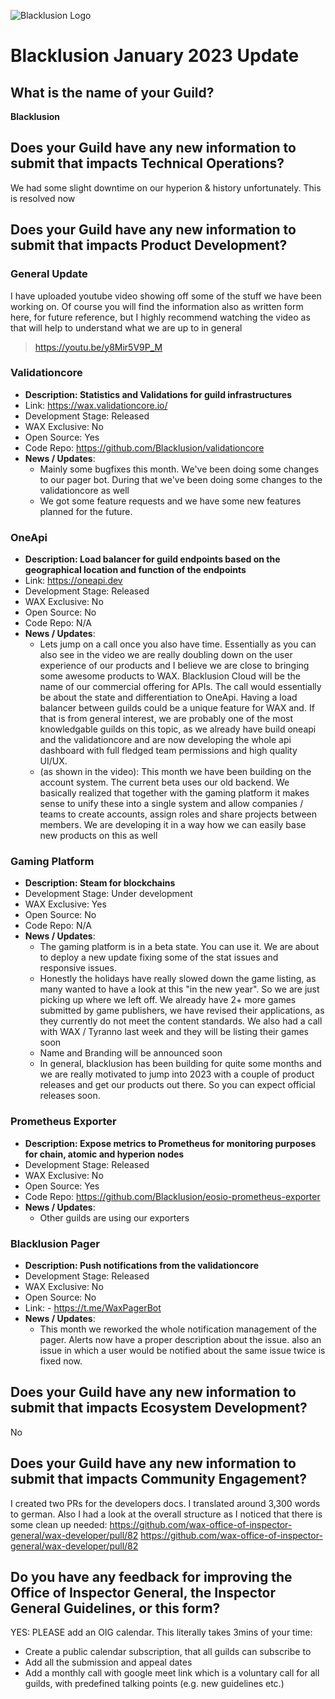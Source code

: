 ![Blacklusion Logo](https://blacklusion.com/resources/blacklusion_logo_192.png)
# Blacklusion January 2023 Update

## What is the name of your Guild?

**Blacklusion**

## Does your Guild have any new information to submit that impacts Technical Operations?
We had some slight downtime on our hyperion & history unfortunately. This is resolved now

## Does your Guild have any new information to submit that impacts Product Development?

### General Update
I have uploaded youtube video showing off some of the stuff we have been working on. Of course you will find the information also as written form here, for future reference, but I highly recommend watching the video as that will help to understand what we are up to in general

> https://youtu.be/y8Mir5V9P_M

### Validationcore
- **Description: Statistics and Validations for guild infrastructures**
- Link: https://wax.validationcore.io/
- Development Stage: Released
- WAX Exclusive: No
- Open Source: Yes
- Code Repo: https://github.com/Blacklusion/validationcore
- **News / Updates**:
    - Mainly some bugfixes this month. We've been doing some changes to our pager bot. During that we've been doing some changes to the validationcore as well
    - We got some feature requests and we have some new features planned for the future.


### OneApi
- **Description: Load balancer for guild endpoints based on the geographical location and function of the endpoints**
- Link: https://oneapi.dev
- Development Stage: Released
- WAX Exclusive: No
- Open Source: No
- Code Repo: N/A
- **News / Updates**:  
    - Lets jump on a call once you also have time. Essentially as you can also see in the video we are really doubling down on the user experience of our products and I believe we are close to bringing some awesome products to WAX. Blacklusion Cloud will be the name of our commercial offering for APIs. The call would essentially be about the state and differentiation to OneApi. Having a load balancer between guilds could be a unique feature for WAX and. If that is from general interest, we are probably one of the most knowledgable guilds on this topic, as we already have build oneapi and the validationcore and are now developing the whole api dashboard with full fledged team permissions and high quality UI/UX.
    - (as shown in the video): This month we have been building on the account system. The current beta uses our old backend. We basically realized that together with the gaming platform it makes sense to unify these into a single system and allow companies / teams to create accounts, assign roles and share projects between members. We are developing it in a way how we can easily base new products on this as well


### Gaming Platform
- **Description: Steam for blockchains**
- Development Stage: Under development
- WAX Exclusive: Yes
- Open Source: No
- Code Repo: N/A
- **News / Updates**:
    - The gaming platform is in a beta state. You can use it. We are about to deploy a new update fixing some of the stat issues and responsive issues.
    - Honestly the holidays have really slowed down the game listing, as many wanted to have a look at this "in the new year". So we are just picking up where we left off. We already have 2+ more games submitted by game publishers, we have revised their applications, as they currently do not meet the content standards. We also had a call with WAX / Tyranno last week and they will be listing their games soon
    - Name and Branding will be announced soon
    - In general, blacklusion has been building for quite some months and we are really motivated to jump into 2023 with a couple of product releases and get our products out there. So you can expect official releases soon.


### Prometheus Exporter
- **Description: Expose metrics to Prometheus for monitoring purposes for chain, atomic and hyperion nodes**
- Development Stage: Released
- WAX Exclusive: No
- Open Source: Yes
- Code Repo: https://github.com/Blacklusion/eosio-prometheus-exporter
- **News / Updates**:  
    - Other guilds are using our exporters

### Blacklusion Pager
- **Description: Push notifications from the validationcore**
- Development Stage: Released
- WAX Exclusive: No
- Open Source: No
- Link: - https://t.me/WaxPagerBot 
- **News / Updates**:  
    - This month we reworked the whole notification management of the pager. Alerts now have a proper description about the issue. also an issue in which a user would be notified about the same issue twice is fixed now.

## Does your Guild have any new information to submit that impacts Ecosystem Development?

No

## Does your Guild have any new information to submit that impacts Community Engagement?
I created two PRs for the developers docs. I translated around 3,300 words to german. Also I had a look at the overall structure as I noticed that there is some clean up needed:
https://github.com/wax-office-of-inspector-general/wax-developer/pull/82
https://github.com/wax-office-of-inspector-general/wax-developer/pull/82

## Do you have any feedback for improving the Office of Inspector General, the Inspector General Guidelines, or this form?
YES: PLEASE add an OIG calendar. This literally takes 3mins of your time:
- Create a public calendar subscription, that all guilds can subscribe to
- Add all the submission and appeal dates
- Add a monthly call with google meet link which is a voluntary call for all guilds, with predefined talking points (e.g. new guidelines etc.)

